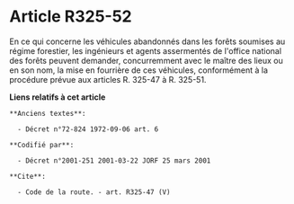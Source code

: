 # Article R325-52

En ce qui concerne les véhicules abandonnés dans les forêts soumises au régime forestier, les ingénieurs et agents
assermentés de l'office national des forêts peuvent demander, concurremment avec le maître des lieux ou en son nom, la mise
en fourrière de ces véhicules, conformément à la procédure prévue aux articles R. 325-47 à R. 325-51.

**Liens relatifs à cet article**

	**Anciens textes**:

	  - Décret n°72-824 1972-09-06 art. 6

	**Codifié par**:

	  - Décret n°2001-251 2001-03-22 JORF 25 mars 2001

	**Cite**:

	  - Code de la route. - art. R325-47 (V)
